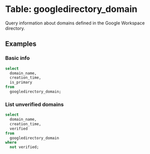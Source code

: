 # Table: googledirectory_domain

Query information about domains defined in the Google Workspace directory.

## Examples

### Basic info

```sql
select
  domain_name,
  creation_time,
  is_primary
from
  googledirectory_domain;
```

### List unverified domains

```sql
select
  domain_name,
  creation_time,
  verified
from
  googledirectory_domain
where
  not verified;
```
